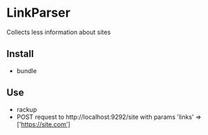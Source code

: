 # LinkParser

Collects less information about sites

## Install

* bundle

## Use

* rackup
* POST request to http://localhost:9292/site with params 'links' => ['https://site.com'] 
